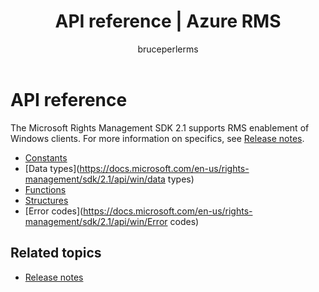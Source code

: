 ﻿---
# required metadata

title: API reference | Azure RMS
description: The Microsoft Rights Management SDK 2.1 supports RMS enablement of Windows clients.
keywords:
author: bruceperlerms
manager: mbaldwin
ms.date: 06/13/2016
ms.topic: article
ms.prod:
ms.service: rights-management
ms.technology: techgroup-identity
ms.assetid: 6dcfa840-026b-4728-b53c-2c9c730fcf84
# optional metadata

#ROBOTS:
audience: developer
#ms.devlang:
ms.reviewer: shubhamp
ms.suite: ems
#ms.tgt_pltfrm:
#ms.custom:

---

# API reference

The Microsoft Rights Management SDK 2.1 supports RMS enablement of Windows clients. For more information on specifics, see [Release notes](release-notes-rtm.md).
- [Constants](https://docs.microsoft.com/en-us/rights-management/sdk/2.1/api/win/constants)
- [Data types](https://docs.microsoft.com/en-us/rights-management/sdk/2.1/api/win/data types)
- [Functions](https://docs.microsoft.com/en-us/rights-management/sdk/2.1/api/win/functions)
- [Structures](https://docs.microsoft.com/en-us/rights-management/sdk/2.1/api/win/structures)
- [Error codes](https://docs.microsoft.com/en-us/rights-management/sdk/2.1/api/win/Error codes)



## Related topics

* [Release notes](release-notes-rtm.md)
 

 
